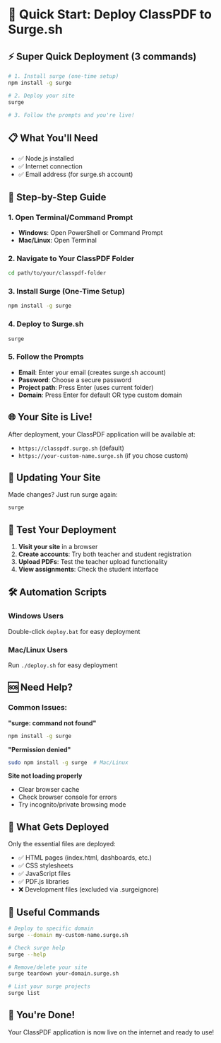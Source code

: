 # 🚀 Quick Start: Deploy ClassPDF to Surge.sh

## ⚡ Super Quick Deployment (3 commands)

```bash
# 1. Install surge (one-time setup)
npm install -g surge

# 2. Deploy your site
surge

# 3. Follow the prompts and you're live!
```

## 📋 What You'll Need

- ✅ Node.js installed
- ✅ Internet connection
- ✅ Email address (for surge.sh account)

## 🎯 Step-by-Step Guide

### 1. Open Terminal/Command Prompt
- **Windows**: Open PowerShell or Command Prompt
- **Mac/Linux**: Open Terminal

### 2. Navigate to Your ClassPDF Folder
```bash
cd path/to/your/classpdf-folder
```

### 3. Install Surge (One-Time Setup)
```bash
npm install -g surge
```

### 4. Deploy to Surge.sh
```bash
surge
```

### 5. Follow the Prompts
- **Email**: Enter your email (creates surge.sh account)
- **Password**: Choose a secure password
- **Project path**: Press Enter (uses current folder)
- **Domain**: Press Enter for default OR type custom domain

## 🌐 Your Site is Live!

After deployment, your ClassPDF application will be available at:
- `https://classpdf.surge.sh` (default)
- `https://your-custom-name.surge.sh` (if you chose custom)

## 🔄 Updating Your Site

Made changes? Just run surge again:
```bash
surge
```

## 🎉 Test Your Deployment

1. **Visit your site** in a browser
2. **Create accounts**: Try both teacher and student registration
3. **Upload PDFs**: Test the teacher upload functionality
4. **View assignments**: Check the student interface

## 🛠️ Automation Scripts

### Windows Users
Double-click `deploy.bat` for easy deployment

### Mac/Linux Users
Run `./deploy.sh` for easy deployment

## 🆘 Need Help?

### Common Issues:

**"surge: command not found"**
```bash
npm install -g surge
```

**"Permission denied"**
```bash
sudo npm install -g surge  # Mac/Linux
```

**Site not loading properly**
- Clear browser cache
- Check browser console for errors
- Try incognito/private browsing mode

## 📁 What Gets Deployed

Only the essential files are deployed:
- ✅ HTML pages (index.html, dashboards, etc.)
- ✅ CSS stylesheets
- ✅ JavaScript files
- ✅ PDF.js libraries
- ❌ Development files (excluded via .surgeignore)

## 🔗 Useful Commands

```bash
# Deploy to specific domain
surge --domain my-custom-name.surge.sh

# Check surge help
surge --help

# Remove/delete your site
surge teardown your-domain.surge.sh

# List your surge projects
surge list
```

## 🎊 You're Done!

Your ClassPDF application is now live on the internet and ready to use! 